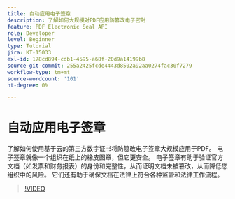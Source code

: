 ```yaml
---
title: 自动应用电子签章
description: 了解如何大规模对PDF应用防篡改电子密封
feature: PDF Electronic Seal API
role: Developer
level: Beginner
type: Tutorial
jira: KT-15033
exl-id: 178cd894-cdb1-4595-a68f-20d9a14199b8
source-git-commit: 255a2425fcde4443d8502a92aa0274fac30f7279
workflow-type: tm+mt
source-wordcount: '101'
ht-degree: 0%

---
```


# 自动应用电子签章

了解如何使用基于云的第三方数字证书将防篡改电子签章大规模应用于PDF。 电子签章就像一个组织在纸上的橡皮图章，但它更安全。 电子签章有助于验证官方文档（如发票和财务报表）的身份和完整性，从而证明文档未被篡改，从而降低您组织中的风险。 它们还有助于确保文档在法律上符合各种监管和法律工作流程。

>[!VIDEO](https://video.tv.adobe.com/v/3428346?hidetitle=true)
